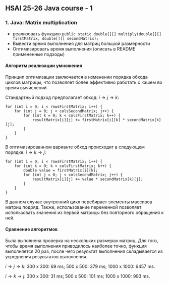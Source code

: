 ## HSAI 25-26 Java course - 1

### 1. Java: Matrix multiplication

- реализовать функцию `public static double[][] multiply(double[][] firstMatrix, double[][] secondMatrix);`
- Вывести время выполнения для матриц большой размерности
- Оптимизировать время выполнения (описать в README примененные подходы)

#### Алгоритм реализации умножения

Принцип оптимизации заключается в изменении порядка обхода циклов матрицы, что позволяет более эффективно работать с кэшем во время вычислений.

Стандартный подход предполагает обход: $i \rightarrow j \rightarrow k$:

```
for (int i = 0; i < rowsFirstMatrix; i++) {
    for (int j = 0; j < colsSecondMatrix; j++) {
        for (int k = 0; k < colsFirstMatrix; k++) {
            resultMatrix[i][j] += firstMatrix[i][k] * secondMatrix[k][j];
        }
    }
}
```

В оптимизированном варианте обход происходит в следующем порядке: $i \rightarrow k \rightarrow j$:

```
for (int i = 0; i < rowsFirstMatrix; i++) {
    for (int k = 0; k < colsFirstMatrix; k++) {
        double value = firstMatrix[i][k];
        for (int j = 0; j < colsSecondMatrix; j++) {
            resultMatrix[i][j] += value * secondMatrix[k][j];
        }
    }
}
```

В данном случае внутренний цикл перебирает элементы массивов матриц подряд. Также, использование переменной позволяет использовать значения из первой матрицы без повторного обращения к ней.

#### Сравнение алгоритмов

Была выполнена проверка на нескольких размерах матриц. Для того, чтобы время выполнения приводилось наиболее точно, функция выполняется 20 раз, после чего результат выполнения складывается из усреднения результатов выполнения. 

$i \rightarrow j \rightarrow k$:
300 x 300: 69 ms;
500 x 500: 379 ms;
1000 x 1000: 6457 ms.

$i \rightarrow k \rightarrow j$:
300 x 300: 31 ms;
500 x 500: 101 ms;
1000 x 1000: 993 ms.